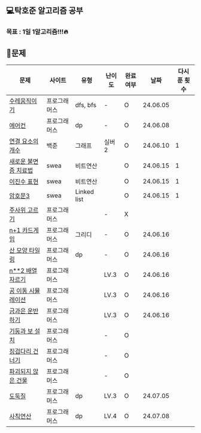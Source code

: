 ## 💻탁호준 알고리즘 공부

### 목표 : 1일 1알고리즘!!!🔥

## 📖문제

| 문제                                                                                                                                                                                           | 사이트       | 유형        | 난이도 | 완료여부 | 날짜     | 다시 푼 횟수 |
| ---------------------------------------------------------------------------------------------------------------------------------------------------------------------------------------------- | ------------ | ----------- | ------ | -------- | -------- | ------------ |
| [수레움직이기](https://school.programmers.co.kr/learn/courses/30/lessons/250134)                                                                                                               | 프로그래머스 | dfs, bfs    | -      | O        | 24.06.05 |              |
| [에어컨](https://school.programmers.co.kr/learn/courses/30/lessons/214289)                                                                                                                     | 프로그래머스 | dp          | -      | O        | 24.06.08 |              |
| [연결 요소의 개수](https://www.acmicpc.net/problem/11724)                                                                                                                                      | 백준         | 그래프      | 실버2  | O        | 24.06.10 | 1            |
| [새로운 불면증 치료법](https://swexpertacademy.com/main/code/codeBattle/problemDetail.do?contestProbId=AV18_yw6I9MCFAZN&categoryId=AY1INdsqPvADFAWX&categoryType=BATTLE&battleMainPageIndex=1) | swea         | 비트연산    |        | O        | 24.06.15 | 1            |
| [이진수 표현](https://swexpertacademy.com/main/code/codeBattle/problemDetail.do?contestProbId=AXRSXf_a9qsDFAXS&categoryId=AY1INdsqPvADFAWX&categoryType=BATTLE&battleMainPageIndex=1&&&&)      | swea         | 비트연산    |        | O        | 24.06.15 | 1            |
| [암호문3](https://swexpertacademy.com/main/code/codeBattle/problemDetail.do?contestProbId=AV14zIwqAHwCFAYD&categoryId=AY1INdsqPvADFAWX&categoryType=BATTLE&battleMainPageIndex=1)              | swea         | Linked list |        | O        | 24.06.15 | 1            |
| [주사위 고르기](https://school.programmers.co.kr/learn/courses/30/lessons/258709)                                                                                                              | 프로그래머스 |             | -      | X        |          |              |
| [n+1 카드게임](https://school.programmers.co.kr/learn/courses/30/lessons/258707)                                                                                                               | 프로그래머스 | 그리디      | -      | O        | 24.06.16 |              |
| [산 모양 타일링](https://school.programmers.co.kr/learn/courses/30/lessons/258705)                                                                                                             | 프로그래머스 | dp          | -      | O        | 24.06.16 |              |
| [n**2 배열 자르기]()                                                                                                             | 프로그래머스 |           | LV.3     | O        | 24.06.16 |              |
| [공 이동 시뮬레이션]()                                                                                                             | 프로그래머스 |           | LV.3      | O        | 24.06.16 |              |
| [금과은 운반하기]()                                                                                                             | 프로그래머스 |           | LV.3    | O        | 24.06.16 |              |
| [기둥과 보 설치]()                                                                                                                                                                             | 프로그래머스 |             | -      | O        |          |              |
| [징검다리 건너기]()                                                                                                                                                                            | 프로그래머스 |             | -      | O        |          |              |
| [파괴되지 않은 건물]()                                                                                                                                                                         | 프로그래머스 |             | -      | O        |          |              |
| [도둑질](https://school.programmers.co.kr/learn/courses/30/lessons/42897)                                                                                                                      | 프로그래머스 | dp          | LV.3   | O        | 24.07.05 |              |
| [사칙연산](https://school.programmers.co.kr/learn/courses/30/lessons/1843)                                                                                                                     | 프로그래머스 | dp          | LV.4   | O        | 24.07.08 |              |
